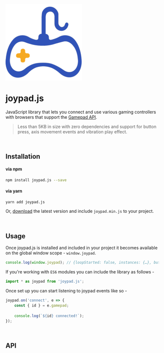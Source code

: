 <img src="https://github.com/ArunMichaelDsouza/joypad.js/blob/master/icon.png?raw=true" width="250" height="auto" alt="joypad.js icon"/>

# joypad.js
JavaScript library that lets you connect and use various gaming controllers with browsers that support the [Gamepad API](https://developer.mozilla.org/en-US/docs/Web/API/Gamepad_API).
> Less than 5KB in size with zero dependencies and support for button press, axis movement events and vibration play effect.

<br/>

## Installation

#### via npm

```bash
npm install joypad.js --save
```

#### via yarn

```bash
yarn add joypad.js
```

Or, [download](https://github.com/ArunMichaelDsouza/joypad.js/releases) the latest version and include ``joypad.min.js`` to your project.

<br/>

## Usage

Once joypad.js is installed and included in your project it becomes available on the global window scope - ``window.joypad``.

```javascript
console.log(window.joypad); // {loopStarted: false, instances: {…}, buttonEvents: {…}, settings: {…}, remove: ƒ, …}
```

If you're working with ``ES6`` modules you can include the library as follows -

```javascript
import * as joypad from 'joypad.js';
```

Once set up you can start listening to joypad events like so -

```javascript
joypad.on('connect', e => {
    const { id } = e.gamepad;

    console.log(`${id} connected!`);
});
```

<br/>

## API